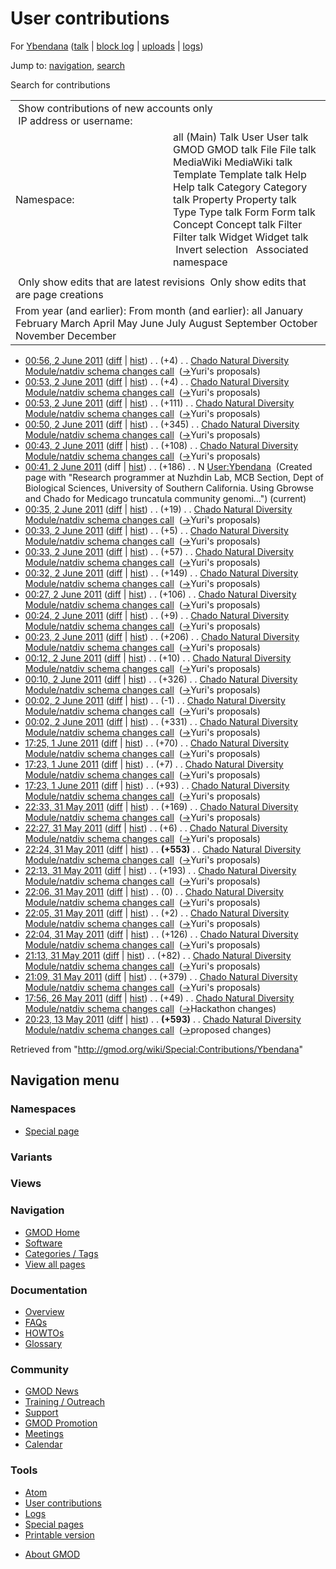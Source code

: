 <div id="mw-page-base" class="noprint">

</div>

<div id="mw-head-base" class="noprint">

</div>

<div id="content" class="mw-body" role="main">

<span id="top"></span>

<div id="mw-js-message" style="display:none;">

</div>



# <span dir="auto">User contributions</span>

<div id="bodyContent">

<div id="contentSub">

For [Ybendana](/wiki/User:Ybendana "User:Ybendana") (<a
href="/mediawiki/index.php?title=User_talk:Ybendana&amp;action=edit&amp;redlink=1"
class="new" title="User talk:Ybendana (page does not exist)">talk</a> \|
[block
log](/mediawiki/index.php?title=Special:Log/block&page=User%3AYbendana "Special:Log/block")
\|
[uploads](/wiki/Special:ListFiles/Ybendana "Special:ListFiles/Ybendana")
\| [logs](/wiki/Special:Log/Ybendana "Special:Log/Ybendana"))

</div>

<div id="jump-to-nav" class="mw-jump">

Jump to: [navigation](#mw-navigation), [search](#p-search)

</div>

<div id="mw-content-text">

Search for contributions

<table class="mw-contributions-table">
<colgroup>
<col style="width: 50%" />
<col style="width: 50%" />
</colgroup>
<tbody>
<tr class="odd">
<td colspan="2"> Show contributions of new accounts only<br />
 IP address or username:</td>
</tr>
<tr class="even">
<td class="mw-label">Namespace:</td>
<td>all (Main) Talk User User talk GMOD GMOD talk File File talk
MediaWiki MediaWiki talk Template Template talk Help Help talk Category
Category talk Property Property talk Type Type talk Form Form talk
Concept Concept talk Filter Filter talk Widget Widget talk  
 Invert selection 
 Associated namespace </td>
</tr>
<tr class="odd">
<td colspan="2"></td>
</tr>
<tr class="even">
<td colspan="2"> Only show edits that are latest revisions
 Only show edits that are page creations</td>
</tr>
<tr class="odd">
<td colspan="2">From year (and earlier): From month (and earlier): all
January February March April May June July August September October
November December</td>
</tr>
</tbody>
</table>

- <a
  href="/mediawiki/index.php?title=Chado_Natural_Diversity_Module/natdiv_schema_changes_call&amp;oldid=17767"
  class="mw-changeslist-date"
  title="Chado Natural Diversity Module/natdiv schema changes call">00:56,
  2 June 2011</a>
  ([diff](/mediawiki/index.php?title=Chado_Natural_Diversity_Module/natdiv_schema_changes_call&diff=prev&oldid=17767 "Chado Natural Diversity Module/natdiv schema changes call")
  \|
  [hist](/mediawiki/index.php?title=Chado_Natural_Diversity_Module/natdiv_schema_changes_call&action=history "Chado Natural Diversity Module/natdiv schema changes call"))
  <span class="mw-changeslist-separator">. .</span>
  <span class="mw-plusminus-pos" dir="ltr"
  title="11,506 bytes after change">(+4)</span>‎
  <span class="mw-changeslist-separator">. .</span> <a
  href="/wiki/Chado_Natural_Diversity_Module/natdiv_schema_changes_call"
  class="mw-contributions-title"
  title="Chado Natural Diversity Module/natdiv schema changes call">Chado
  Natural Diversity Module/natdiv schema changes call</a> ‎
  <span class="comment">([→](/wiki/Chado_Natural_Diversity_Module/natdiv_schema_changes_call#Yuri.27s_proposals "Chado Natural Diversity Module/natdiv schema changes call")‎<span dir="auto"><span class="autocomment">Yuri's
  proposals</span></span>)</span>
- <a
  href="/mediawiki/index.php?title=Chado_Natural_Diversity_Module/natdiv_schema_changes_call&amp;oldid=17766"
  class="mw-changeslist-date"
  title="Chado Natural Diversity Module/natdiv schema changes call">00:53,
  2 June 2011</a>
  ([diff](/mediawiki/index.php?title=Chado_Natural_Diversity_Module/natdiv_schema_changes_call&diff=prev&oldid=17766 "Chado Natural Diversity Module/natdiv schema changes call")
  \|
  [hist](/mediawiki/index.php?title=Chado_Natural_Diversity_Module/natdiv_schema_changes_call&action=history "Chado Natural Diversity Module/natdiv schema changes call"))
  <span class="mw-changeslist-separator">. .</span>
  <span class="mw-plusminus-pos" dir="ltr"
  title="11,502 bytes after change">(+4)</span>‎
  <span class="mw-changeslist-separator">. .</span> <a
  href="/wiki/Chado_Natural_Diversity_Module/natdiv_schema_changes_call"
  class="mw-contributions-title"
  title="Chado Natural Diversity Module/natdiv schema changes call">Chado
  Natural Diversity Module/natdiv schema changes call</a> ‎
  <span class="comment">([→](/wiki/Chado_Natural_Diversity_Module/natdiv_schema_changes_call#Yuri.27s_proposals "Chado Natural Diversity Module/natdiv schema changes call")‎<span dir="auto"><span class="autocomment">Yuri's
  proposals</span></span>)</span>
- <a
  href="/mediawiki/index.php?title=Chado_Natural_Diversity_Module/natdiv_schema_changes_call&amp;oldid=17765"
  class="mw-changeslist-date"
  title="Chado Natural Diversity Module/natdiv schema changes call">00:53,
  2 June 2011</a>
  ([diff](/mediawiki/index.php?title=Chado_Natural_Diversity_Module/natdiv_schema_changes_call&diff=prev&oldid=17765 "Chado Natural Diversity Module/natdiv schema changes call")
  \|
  [hist](/mediawiki/index.php?title=Chado_Natural_Diversity_Module/natdiv_schema_changes_call&action=history "Chado Natural Diversity Module/natdiv schema changes call"))
  <span class="mw-changeslist-separator">. .</span>
  <span class="mw-plusminus-pos" dir="ltr"
  title="11,498 bytes after change">(+111)</span>‎
  <span class="mw-changeslist-separator">. .</span> <a
  href="/wiki/Chado_Natural_Diversity_Module/natdiv_schema_changes_call"
  class="mw-contributions-title"
  title="Chado Natural Diversity Module/natdiv schema changes call">Chado
  Natural Diversity Module/natdiv schema changes call</a> ‎
  <span class="comment">([→](/wiki/Chado_Natural_Diversity_Module/natdiv_schema_changes_call#Yuri.27s_proposals "Chado Natural Diversity Module/natdiv schema changes call")‎<span dir="auto"><span class="autocomment">Yuri's
  proposals</span></span>)</span>
- <a
  href="/mediawiki/index.php?title=Chado_Natural_Diversity_Module/natdiv_schema_changes_call&amp;oldid=17764"
  class="mw-changeslist-date"
  title="Chado Natural Diversity Module/natdiv schema changes call">00:50,
  2 June 2011</a>
  ([diff](/mediawiki/index.php?title=Chado_Natural_Diversity_Module/natdiv_schema_changes_call&diff=prev&oldid=17764 "Chado Natural Diversity Module/natdiv schema changes call")
  \|
  [hist](/mediawiki/index.php?title=Chado_Natural_Diversity_Module/natdiv_schema_changes_call&action=history "Chado Natural Diversity Module/natdiv schema changes call"))
  <span class="mw-changeslist-separator">. .</span>
  <span class="mw-plusminus-pos" dir="ltr"
  title="11,387 bytes after change">(+345)</span>‎
  <span class="mw-changeslist-separator">. .</span> <a
  href="/wiki/Chado_Natural_Diversity_Module/natdiv_schema_changes_call"
  class="mw-contributions-title"
  title="Chado Natural Diversity Module/natdiv schema changes call">Chado
  Natural Diversity Module/natdiv schema changes call</a> ‎
  <span class="comment">([→](/wiki/Chado_Natural_Diversity_Module/natdiv_schema_changes_call#Yuri.27s_proposals "Chado Natural Diversity Module/natdiv schema changes call")‎<span dir="auto"><span class="autocomment">Yuri's
  proposals</span></span>)</span>
- <a
  href="/mediawiki/index.php?title=Chado_Natural_Diversity_Module/natdiv_schema_changes_call&amp;oldid=17763"
  class="mw-changeslist-date"
  title="Chado Natural Diversity Module/natdiv schema changes call">00:43,
  2 June 2011</a>
  ([diff](/mediawiki/index.php?title=Chado_Natural_Diversity_Module/natdiv_schema_changes_call&diff=prev&oldid=17763 "Chado Natural Diversity Module/natdiv schema changes call")
  \|
  [hist](/mediawiki/index.php?title=Chado_Natural_Diversity_Module/natdiv_schema_changes_call&action=history "Chado Natural Diversity Module/natdiv schema changes call"))
  <span class="mw-changeslist-separator">. .</span>
  <span class="mw-plusminus-pos" dir="ltr"
  title="11,042 bytes after change">(+108)</span>‎
  <span class="mw-changeslist-separator">. .</span> <a
  href="/wiki/Chado_Natural_Diversity_Module/natdiv_schema_changes_call"
  class="mw-contributions-title"
  title="Chado Natural Diversity Module/natdiv schema changes call">Chado
  Natural Diversity Module/natdiv schema changes call</a> ‎
  <span class="comment">([→](/wiki/Chado_Natural_Diversity_Module/natdiv_schema_changes_call#Yuri.27s_proposals "Chado Natural Diversity Module/natdiv schema changes call")‎<span dir="auto"><span class="autocomment">Yuri's
  proposals</span></span>)</span>
- <a href="/mediawiki/index.php?title=User:Ybendana&amp;oldid=17762"
  class="mw-changeslist-date" title="User:Ybendana">00:41, 2 June 2011</a>
  (diff \|
  [hist](/mediawiki/index.php?title=User:Ybendana&action=history "User:Ybendana"))
  <span class="mw-changeslist-separator">. .</span>
  <span class="mw-plusminus-pos" dir="ltr"
  title="186 bytes after change">(+186)</span>‎
  <span class="mw-changeslist-separator">. .</span> N
  <a href="/wiki/User:Ybendana" class="mw-contributions-title"
  title="User:Ybendana">User:Ybendana</a> ‎
  <span class="comment">(Created page with "Research programmer at
  Nuzhdin Lab, MCB Section, Dept of Biological Sciences, University of
  Southern California. Using Gbrowse and Chado for Medicago truncatula
  community genomi…")</span> <span class="mw-uctop">(current)</span>
- <a
  href="/mediawiki/index.php?title=Chado_Natural_Diversity_Module/natdiv_schema_changes_call&amp;oldid=17761"
  class="mw-changeslist-date"
  title="Chado Natural Diversity Module/natdiv schema changes call">00:35,
  2 June 2011</a>
  ([diff](/mediawiki/index.php?title=Chado_Natural_Diversity_Module/natdiv_schema_changes_call&diff=prev&oldid=17761 "Chado Natural Diversity Module/natdiv schema changes call")
  \|
  [hist](/mediawiki/index.php?title=Chado_Natural_Diversity_Module/natdiv_schema_changes_call&action=history "Chado Natural Diversity Module/natdiv schema changes call"))
  <span class="mw-changeslist-separator">. .</span>
  <span class="mw-plusminus-pos" dir="ltr"
  title="10,934 bytes after change">(+19)</span>‎
  <span class="mw-changeslist-separator">. .</span> <a
  href="/wiki/Chado_Natural_Diversity_Module/natdiv_schema_changes_call"
  class="mw-contributions-title"
  title="Chado Natural Diversity Module/natdiv schema changes call">Chado
  Natural Diversity Module/natdiv schema changes call</a> ‎
  <span class="comment">([→](/wiki/Chado_Natural_Diversity_Module/natdiv_schema_changes_call#Yuri.27s_proposals "Chado Natural Diversity Module/natdiv schema changes call")‎<span dir="auto"><span class="autocomment">Yuri's
  proposals</span></span>)</span>
- <a
  href="/mediawiki/index.php?title=Chado_Natural_Diversity_Module/natdiv_schema_changes_call&amp;oldid=17760"
  class="mw-changeslist-date"
  title="Chado Natural Diversity Module/natdiv schema changes call">00:33,
  2 June 2011</a>
  ([diff](/mediawiki/index.php?title=Chado_Natural_Diversity_Module/natdiv_schema_changes_call&diff=prev&oldid=17760 "Chado Natural Diversity Module/natdiv schema changes call")
  \|
  [hist](/mediawiki/index.php?title=Chado_Natural_Diversity_Module/natdiv_schema_changes_call&action=history "Chado Natural Diversity Module/natdiv schema changes call"))
  <span class="mw-changeslist-separator">. .</span>
  <span class="mw-plusminus-pos" dir="ltr"
  title="10,915 bytes after change">(+5)</span>‎
  <span class="mw-changeslist-separator">. .</span> <a
  href="/wiki/Chado_Natural_Diversity_Module/natdiv_schema_changes_call"
  class="mw-contributions-title"
  title="Chado Natural Diversity Module/natdiv schema changes call">Chado
  Natural Diversity Module/natdiv schema changes call</a> ‎
  <span class="comment">([→](/wiki/Chado_Natural_Diversity_Module/natdiv_schema_changes_call#Yuri.27s_proposals "Chado Natural Diversity Module/natdiv schema changes call")‎<span dir="auto"><span class="autocomment">Yuri's
  proposals</span></span>)</span>
- <a
  href="/mediawiki/index.php?title=Chado_Natural_Diversity_Module/natdiv_schema_changes_call&amp;oldid=17759"
  class="mw-changeslist-date"
  title="Chado Natural Diversity Module/natdiv schema changes call">00:33,
  2 June 2011</a>
  ([diff](/mediawiki/index.php?title=Chado_Natural_Diversity_Module/natdiv_schema_changes_call&diff=prev&oldid=17759 "Chado Natural Diversity Module/natdiv schema changes call")
  \|
  [hist](/mediawiki/index.php?title=Chado_Natural_Diversity_Module/natdiv_schema_changes_call&action=history "Chado Natural Diversity Module/natdiv schema changes call"))
  <span class="mw-changeslist-separator">. .</span>
  <span class="mw-plusminus-pos" dir="ltr"
  title="10,910 bytes after change">(+57)</span>‎
  <span class="mw-changeslist-separator">. .</span> <a
  href="/wiki/Chado_Natural_Diversity_Module/natdiv_schema_changes_call"
  class="mw-contributions-title"
  title="Chado Natural Diversity Module/natdiv schema changes call">Chado
  Natural Diversity Module/natdiv schema changes call</a> ‎
  <span class="comment">([→](/wiki/Chado_Natural_Diversity_Module/natdiv_schema_changes_call#Yuri.27s_proposals "Chado Natural Diversity Module/natdiv schema changes call")‎<span dir="auto"><span class="autocomment">Yuri's
  proposals</span></span>)</span>
- <a
  href="/mediawiki/index.php?title=Chado_Natural_Diversity_Module/natdiv_schema_changes_call&amp;oldid=17758"
  class="mw-changeslist-date"
  title="Chado Natural Diversity Module/natdiv schema changes call">00:32,
  2 June 2011</a>
  ([diff](/mediawiki/index.php?title=Chado_Natural_Diversity_Module/natdiv_schema_changes_call&diff=prev&oldid=17758 "Chado Natural Diversity Module/natdiv schema changes call")
  \|
  [hist](/mediawiki/index.php?title=Chado_Natural_Diversity_Module/natdiv_schema_changes_call&action=history "Chado Natural Diversity Module/natdiv schema changes call"))
  <span class="mw-changeslist-separator">. .</span>
  <span class="mw-plusminus-pos" dir="ltr"
  title="10,853 bytes after change">(+149)</span>‎
  <span class="mw-changeslist-separator">. .</span> <a
  href="/wiki/Chado_Natural_Diversity_Module/natdiv_schema_changes_call"
  class="mw-contributions-title"
  title="Chado Natural Diversity Module/natdiv schema changes call">Chado
  Natural Diversity Module/natdiv schema changes call</a> ‎
  <span class="comment">([→](/wiki/Chado_Natural_Diversity_Module/natdiv_schema_changes_call#Yuri.27s_proposals "Chado Natural Diversity Module/natdiv schema changes call")‎<span dir="auto"><span class="autocomment">Yuri's
  proposals</span></span>)</span>
- <a
  href="/mediawiki/index.php?title=Chado_Natural_Diversity_Module/natdiv_schema_changes_call&amp;oldid=17757"
  class="mw-changeslist-date"
  title="Chado Natural Diversity Module/natdiv schema changes call">00:27,
  2 June 2011</a>
  ([diff](/mediawiki/index.php?title=Chado_Natural_Diversity_Module/natdiv_schema_changes_call&diff=prev&oldid=17757 "Chado Natural Diversity Module/natdiv schema changes call")
  \|
  [hist](/mediawiki/index.php?title=Chado_Natural_Diversity_Module/natdiv_schema_changes_call&action=history "Chado Natural Diversity Module/natdiv schema changes call"))
  <span class="mw-changeslist-separator">. .</span>
  <span class="mw-plusminus-pos" dir="ltr"
  title="10,704 bytes after change">(+106)</span>‎
  <span class="mw-changeslist-separator">. .</span> <a
  href="/wiki/Chado_Natural_Diversity_Module/natdiv_schema_changes_call"
  class="mw-contributions-title"
  title="Chado Natural Diversity Module/natdiv schema changes call">Chado
  Natural Diversity Module/natdiv schema changes call</a> ‎
  <span class="comment">([→](/wiki/Chado_Natural_Diversity_Module/natdiv_schema_changes_call#Yuri.27s_proposals "Chado Natural Diversity Module/natdiv schema changes call")‎<span dir="auto"><span class="autocomment">Yuri's
  proposals</span></span>)</span>
- <a
  href="/mediawiki/index.php?title=Chado_Natural_Diversity_Module/natdiv_schema_changes_call&amp;oldid=17756"
  class="mw-changeslist-date"
  title="Chado Natural Diversity Module/natdiv schema changes call">00:24,
  2 June 2011</a>
  ([diff](/mediawiki/index.php?title=Chado_Natural_Diversity_Module/natdiv_schema_changes_call&diff=prev&oldid=17756 "Chado Natural Diversity Module/natdiv schema changes call")
  \|
  [hist](/mediawiki/index.php?title=Chado_Natural_Diversity_Module/natdiv_schema_changes_call&action=history "Chado Natural Diversity Module/natdiv schema changes call"))
  <span class="mw-changeslist-separator">. .</span>
  <span class="mw-plusminus-pos" dir="ltr"
  title="10,598 bytes after change">(+9)</span>‎
  <span class="mw-changeslist-separator">. .</span> <a
  href="/wiki/Chado_Natural_Diversity_Module/natdiv_schema_changes_call"
  class="mw-contributions-title"
  title="Chado Natural Diversity Module/natdiv schema changes call">Chado
  Natural Diversity Module/natdiv schema changes call</a> ‎
  <span class="comment">([→](/wiki/Chado_Natural_Diversity_Module/natdiv_schema_changes_call#Yuri.27s_proposals "Chado Natural Diversity Module/natdiv schema changes call")‎<span dir="auto"><span class="autocomment">Yuri's
  proposals</span></span>)</span>
- <a
  href="/mediawiki/index.php?title=Chado_Natural_Diversity_Module/natdiv_schema_changes_call&amp;oldid=17755"
  class="mw-changeslist-date"
  title="Chado Natural Diversity Module/natdiv schema changes call">00:23,
  2 June 2011</a>
  ([diff](/mediawiki/index.php?title=Chado_Natural_Diversity_Module/natdiv_schema_changes_call&diff=prev&oldid=17755 "Chado Natural Diversity Module/natdiv schema changes call")
  \|
  [hist](/mediawiki/index.php?title=Chado_Natural_Diversity_Module/natdiv_schema_changes_call&action=history "Chado Natural Diversity Module/natdiv schema changes call"))
  <span class="mw-changeslist-separator">. .</span>
  <span class="mw-plusminus-pos" dir="ltr"
  title="10,589 bytes after change">(+206)</span>‎
  <span class="mw-changeslist-separator">. .</span> <a
  href="/wiki/Chado_Natural_Diversity_Module/natdiv_schema_changes_call"
  class="mw-contributions-title"
  title="Chado Natural Diversity Module/natdiv schema changes call">Chado
  Natural Diversity Module/natdiv schema changes call</a> ‎
  <span class="comment">([→](/wiki/Chado_Natural_Diversity_Module/natdiv_schema_changes_call#Yuri.27s_proposals "Chado Natural Diversity Module/natdiv schema changes call")‎<span dir="auto"><span class="autocomment">Yuri's
  proposals</span></span>)</span>
- <a
  href="/mediawiki/index.php?title=Chado_Natural_Diversity_Module/natdiv_schema_changes_call&amp;oldid=17754"
  class="mw-changeslist-date"
  title="Chado Natural Diversity Module/natdiv schema changes call">00:12,
  2 June 2011</a>
  ([diff](/mediawiki/index.php?title=Chado_Natural_Diversity_Module/natdiv_schema_changes_call&diff=prev&oldid=17754 "Chado Natural Diversity Module/natdiv schema changes call")
  \|
  [hist](/mediawiki/index.php?title=Chado_Natural_Diversity_Module/natdiv_schema_changes_call&action=history "Chado Natural Diversity Module/natdiv schema changes call"))
  <span class="mw-changeslist-separator">. .</span>
  <span class="mw-plusminus-pos" dir="ltr"
  title="10,383 bytes after change">(+10)</span>‎
  <span class="mw-changeslist-separator">. .</span> <a
  href="/wiki/Chado_Natural_Diversity_Module/natdiv_schema_changes_call"
  class="mw-contributions-title"
  title="Chado Natural Diversity Module/natdiv schema changes call">Chado
  Natural Diversity Module/natdiv schema changes call</a> ‎
  <span class="comment">([→](/wiki/Chado_Natural_Diversity_Module/natdiv_schema_changes_call#Yuri.27s_proposals "Chado Natural Diversity Module/natdiv schema changes call")‎<span dir="auto"><span class="autocomment">Yuri's
  proposals</span></span>)</span>
- <a
  href="/mediawiki/index.php?title=Chado_Natural_Diversity_Module/natdiv_schema_changes_call&amp;oldid=17753"
  class="mw-changeslist-date"
  title="Chado Natural Diversity Module/natdiv schema changes call">00:10,
  2 June 2011</a>
  ([diff](/mediawiki/index.php?title=Chado_Natural_Diversity_Module/natdiv_schema_changes_call&diff=prev&oldid=17753 "Chado Natural Diversity Module/natdiv schema changes call")
  \|
  [hist](/mediawiki/index.php?title=Chado_Natural_Diversity_Module/natdiv_schema_changes_call&action=history "Chado Natural Diversity Module/natdiv schema changes call"))
  <span class="mw-changeslist-separator">. .</span>
  <span class="mw-plusminus-pos" dir="ltr"
  title="10,373 bytes after change">(+326)</span>‎
  <span class="mw-changeslist-separator">. .</span> <a
  href="/wiki/Chado_Natural_Diversity_Module/natdiv_schema_changes_call"
  class="mw-contributions-title"
  title="Chado Natural Diversity Module/natdiv schema changes call">Chado
  Natural Diversity Module/natdiv schema changes call</a> ‎
  <span class="comment">([→](/wiki/Chado_Natural_Diversity_Module/natdiv_schema_changes_call#Yuri.27s_proposals "Chado Natural Diversity Module/natdiv schema changes call")‎<span dir="auto"><span class="autocomment">Yuri's
  proposals</span></span>)</span>
- <a
  href="/mediawiki/index.php?title=Chado_Natural_Diversity_Module/natdiv_schema_changes_call&amp;oldid=17752"
  class="mw-changeslist-date"
  title="Chado Natural Diversity Module/natdiv schema changes call">00:02,
  2 June 2011</a>
  ([diff](/mediawiki/index.php?title=Chado_Natural_Diversity_Module/natdiv_schema_changes_call&diff=prev&oldid=17752 "Chado Natural Diversity Module/natdiv schema changes call")
  \|
  [hist](/mediawiki/index.php?title=Chado_Natural_Diversity_Module/natdiv_schema_changes_call&action=history "Chado Natural Diversity Module/natdiv schema changes call"))
  <span class="mw-changeslist-separator">. .</span>
  <span class="mw-plusminus-neg" dir="ltr"
  title="10,047 bytes after change">(-1)</span>‎
  <span class="mw-changeslist-separator">. .</span> <a
  href="/wiki/Chado_Natural_Diversity_Module/natdiv_schema_changes_call"
  class="mw-contributions-title"
  title="Chado Natural Diversity Module/natdiv schema changes call">Chado
  Natural Diversity Module/natdiv schema changes call</a> ‎
  <span class="comment">([→](/wiki/Chado_Natural_Diversity_Module/natdiv_schema_changes_call#Yuri.27s_proposals "Chado Natural Diversity Module/natdiv schema changes call")‎<span dir="auto"><span class="autocomment">Yuri's
  proposals</span></span>)</span>
- <a
  href="/mediawiki/index.php?title=Chado_Natural_Diversity_Module/natdiv_schema_changes_call&amp;oldid=17751"
  class="mw-changeslist-date"
  title="Chado Natural Diversity Module/natdiv schema changes call">00:02,
  2 June 2011</a>
  ([diff](/mediawiki/index.php?title=Chado_Natural_Diversity_Module/natdiv_schema_changes_call&diff=prev&oldid=17751 "Chado Natural Diversity Module/natdiv schema changes call")
  \|
  [hist](/mediawiki/index.php?title=Chado_Natural_Diversity_Module/natdiv_schema_changes_call&action=history "Chado Natural Diversity Module/natdiv schema changes call"))
  <span class="mw-changeslist-separator">. .</span>
  <span class="mw-plusminus-pos" dir="ltr"
  title="10,048 bytes after change">(+331)</span>‎
  <span class="mw-changeslist-separator">. .</span> <a
  href="/wiki/Chado_Natural_Diversity_Module/natdiv_schema_changes_call"
  class="mw-contributions-title"
  title="Chado Natural Diversity Module/natdiv schema changes call">Chado
  Natural Diversity Module/natdiv schema changes call</a> ‎
  <span class="comment">([→](/wiki/Chado_Natural_Diversity_Module/natdiv_schema_changes_call#Yuri.27s_proposals "Chado Natural Diversity Module/natdiv schema changes call")‎<span dir="auto"><span class="autocomment">Yuri's
  proposals</span></span>)</span>
- <a
  href="/mediawiki/index.php?title=Chado_Natural_Diversity_Module/natdiv_schema_changes_call&amp;oldid=17744"
  class="mw-changeslist-date"
  title="Chado Natural Diversity Module/natdiv schema changes call">17:25,
  1 June 2011</a>
  ([diff](/mediawiki/index.php?title=Chado_Natural_Diversity_Module/natdiv_schema_changes_call&diff=prev&oldid=17744 "Chado Natural Diversity Module/natdiv schema changes call")
  \|
  [hist](/mediawiki/index.php?title=Chado_Natural_Diversity_Module/natdiv_schema_changes_call&action=history "Chado Natural Diversity Module/natdiv schema changes call"))
  <span class="mw-changeslist-separator">. .</span>
  <span class="mw-plusminus-pos" dir="ltr"
  title="9,618 bytes after change">(+70)</span>‎
  <span class="mw-changeslist-separator">. .</span> <a
  href="/wiki/Chado_Natural_Diversity_Module/natdiv_schema_changes_call"
  class="mw-contributions-title"
  title="Chado Natural Diversity Module/natdiv schema changes call">Chado
  Natural Diversity Module/natdiv schema changes call</a> ‎
  <span class="comment">([→](/wiki/Chado_Natural_Diversity_Module/natdiv_schema_changes_call#Yuri.27s_proposals "Chado Natural Diversity Module/natdiv schema changes call")‎<span dir="auto"><span class="autocomment">Yuri's
  proposals</span></span>)</span>
- <a
  href="/mediawiki/index.php?title=Chado_Natural_Diversity_Module/natdiv_schema_changes_call&amp;oldid=17743"
  class="mw-changeslist-date"
  title="Chado Natural Diversity Module/natdiv schema changes call">17:23,
  1 June 2011</a>
  ([diff](/mediawiki/index.php?title=Chado_Natural_Diversity_Module/natdiv_schema_changes_call&diff=prev&oldid=17743 "Chado Natural Diversity Module/natdiv schema changes call")
  \|
  [hist](/mediawiki/index.php?title=Chado_Natural_Diversity_Module/natdiv_schema_changes_call&action=history "Chado Natural Diversity Module/natdiv schema changes call"))
  <span class="mw-changeslist-separator">. .</span>
  <span class="mw-plusminus-pos" dir="ltr"
  title="9,548 bytes after change">(+7)</span>‎
  <span class="mw-changeslist-separator">. .</span> <a
  href="/wiki/Chado_Natural_Diversity_Module/natdiv_schema_changes_call"
  class="mw-contributions-title"
  title="Chado Natural Diversity Module/natdiv schema changes call">Chado
  Natural Diversity Module/natdiv schema changes call</a> ‎
  <span class="comment">([→](/wiki/Chado_Natural_Diversity_Module/natdiv_schema_changes_call#Yuri.27s_proposals "Chado Natural Diversity Module/natdiv schema changes call")‎<span dir="auto"><span class="autocomment">Yuri's
  proposals</span></span>)</span>
- <a
  href="/mediawiki/index.php?title=Chado_Natural_Diversity_Module/natdiv_schema_changes_call&amp;oldid=17742"
  class="mw-changeslist-date"
  title="Chado Natural Diversity Module/natdiv schema changes call">17:23,
  1 June 2011</a>
  ([diff](/mediawiki/index.php?title=Chado_Natural_Diversity_Module/natdiv_schema_changes_call&diff=prev&oldid=17742 "Chado Natural Diversity Module/natdiv schema changes call")
  \|
  [hist](/mediawiki/index.php?title=Chado_Natural_Diversity_Module/natdiv_schema_changes_call&action=history "Chado Natural Diversity Module/natdiv schema changes call"))
  <span class="mw-changeslist-separator">. .</span>
  <span class="mw-plusminus-pos" dir="ltr"
  title="9,541 bytes after change">(+93)</span>‎
  <span class="mw-changeslist-separator">. .</span> <a
  href="/wiki/Chado_Natural_Diversity_Module/natdiv_schema_changes_call"
  class="mw-contributions-title"
  title="Chado Natural Diversity Module/natdiv schema changes call">Chado
  Natural Diversity Module/natdiv schema changes call</a> ‎
  <span class="comment">([→](/wiki/Chado_Natural_Diversity_Module/natdiv_schema_changes_call#Yuri.27s_proposals "Chado Natural Diversity Module/natdiv schema changes call")‎<span dir="auto"><span class="autocomment">Yuri's
  proposals</span></span>)</span>
- <a
  href="/mediawiki/index.php?title=Chado_Natural_Diversity_Module/natdiv_schema_changes_call&amp;oldid=17732"
  class="mw-changeslist-date"
  title="Chado Natural Diversity Module/natdiv schema changes call">22:33,
  31 May 2011</a>
  ([diff](/mediawiki/index.php?title=Chado_Natural_Diversity_Module/natdiv_schema_changes_call&diff=prev&oldid=17732 "Chado Natural Diversity Module/natdiv schema changes call")
  \|
  [hist](/mediawiki/index.php?title=Chado_Natural_Diversity_Module/natdiv_schema_changes_call&action=history "Chado Natural Diversity Module/natdiv schema changes call"))
  <span class="mw-changeslist-separator">. .</span>
  <span class="mw-plusminus-pos" dir="ltr"
  title="4,710 bytes after change">(+169)</span>‎
  <span class="mw-changeslist-separator">. .</span> <a
  href="/wiki/Chado_Natural_Diversity_Module/natdiv_schema_changes_call"
  class="mw-contributions-title"
  title="Chado Natural Diversity Module/natdiv schema changes call">Chado
  Natural Diversity Module/natdiv schema changes call</a> ‎
  <span class="comment">([→](/wiki/Chado_Natural_Diversity_Module/natdiv_schema_changes_call#Yuri.27s_proposals "Chado Natural Diversity Module/natdiv schema changes call")‎<span dir="auto"><span class="autocomment">Yuri's
  proposals</span></span>)</span>
- <a
  href="/mediawiki/index.php?title=Chado_Natural_Diversity_Module/natdiv_schema_changes_call&amp;oldid=17731"
  class="mw-changeslist-date"
  title="Chado Natural Diversity Module/natdiv schema changes call">22:27,
  31 May 2011</a>
  ([diff](/mediawiki/index.php?title=Chado_Natural_Diversity_Module/natdiv_schema_changes_call&diff=prev&oldid=17731 "Chado Natural Diversity Module/natdiv schema changes call")
  \|
  [hist](/mediawiki/index.php?title=Chado_Natural_Diversity_Module/natdiv_schema_changes_call&action=history "Chado Natural Diversity Module/natdiv schema changes call"))
  <span class="mw-changeslist-separator">. .</span>
  <span class="mw-plusminus-pos" dir="ltr"
  title="4,541 bytes after change">(+6)</span>‎
  <span class="mw-changeslist-separator">. .</span> <a
  href="/wiki/Chado_Natural_Diversity_Module/natdiv_schema_changes_call"
  class="mw-contributions-title"
  title="Chado Natural Diversity Module/natdiv schema changes call">Chado
  Natural Diversity Module/natdiv schema changes call</a> ‎
  <span class="comment">([→](/wiki/Chado_Natural_Diversity_Module/natdiv_schema_changes_call#Yuri.27s_proposals "Chado Natural Diversity Module/natdiv schema changes call")‎<span dir="auto"><span class="autocomment">Yuri's
  proposals</span></span>)</span>
- <a
  href="/mediawiki/index.php?title=Chado_Natural_Diversity_Module/natdiv_schema_changes_call&amp;oldid=17730"
  class="mw-changeslist-date"
  title="Chado Natural Diversity Module/natdiv schema changes call">22:24,
  31 May 2011</a>
  ([diff](/mediawiki/index.php?title=Chado_Natural_Diversity_Module/natdiv_schema_changes_call&diff=prev&oldid=17730 "Chado Natural Diversity Module/natdiv schema changes call")
  \|
  [hist](/mediawiki/index.php?title=Chado_Natural_Diversity_Module/natdiv_schema_changes_call&action=history "Chado Natural Diversity Module/natdiv schema changes call"))
  <span class="mw-changeslist-separator">. .</span> **(+553)**‎
  <span class="mw-changeslist-separator">. .</span> <a
  href="/wiki/Chado_Natural_Diversity_Module/natdiv_schema_changes_call"
  class="mw-contributions-title"
  title="Chado Natural Diversity Module/natdiv schema changes call">Chado
  Natural Diversity Module/natdiv schema changes call</a> ‎
  <span class="comment">([→](/wiki/Chado_Natural_Diversity_Module/natdiv_schema_changes_call#Yuri.27s_proposals "Chado Natural Diversity Module/natdiv schema changes call")‎<span dir="auto"><span class="autocomment">Yuri's
  proposals</span></span>)</span>
- <a
  href="/mediawiki/index.php?title=Chado_Natural_Diversity_Module/natdiv_schema_changes_call&amp;oldid=17729"
  class="mw-changeslist-date"
  title="Chado Natural Diversity Module/natdiv schema changes call">22:13,
  31 May 2011</a>
  ([diff](/mediawiki/index.php?title=Chado_Natural_Diversity_Module/natdiv_schema_changes_call&diff=prev&oldid=17729 "Chado Natural Diversity Module/natdiv schema changes call")
  \|
  [hist](/mediawiki/index.php?title=Chado_Natural_Diversity_Module/natdiv_schema_changes_call&action=history "Chado Natural Diversity Module/natdiv schema changes call"))
  <span class="mw-changeslist-separator">. .</span>
  <span class="mw-plusminus-pos" dir="ltr"
  title="3,982 bytes after change">(+193)</span>‎
  <span class="mw-changeslist-separator">. .</span> <a
  href="/wiki/Chado_Natural_Diversity_Module/natdiv_schema_changes_call"
  class="mw-contributions-title"
  title="Chado Natural Diversity Module/natdiv schema changes call">Chado
  Natural Diversity Module/natdiv schema changes call</a> ‎
  <span class="comment">([→](/wiki/Chado_Natural_Diversity_Module/natdiv_schema_changes_call#Yuri.27s_proposals "Chado Natural Diversity Module/natdiv schema changes call")‎<span dir="auto"><span class="autocomment">Yuri's
  proposals</span></span>)</span>
- <a
  href="/mediawiki/index.php?title=Chado_Natural_Diversity_Module/natdiv_schema_changes_call&amp;oldid=17728"
  class="mw-changeslist-date"
  title="Chado Natural Diversity Module/natdiv schema changes call">22:06,
  31 May 2011</a>
  ([diff](/mediawiki/index.php?title=Chado_Natural_Diversity_Module/natdiv_schema_changes_call&diff=prev&oldid=17728 "Chado Natural Diversity Module/natdiv schema changes call")
  \|
  [hist](/mediawiki/index.php?title=Chado_Natural_Diversity_Module/natdiv_schema_changes_call&action=history "Chado Natural Diversity Module/natdiv schema changes call"))
  <span class="mw-changeslist-separator">. .</span>
  <span class="mw-plusminus-null" dir="ltr"
  title="3,789 bytes after change">(0)</span>‎
  <span class="mw-changeslist-separator">. .</span> <a
  href="/wiki/Chado_Natural_Diversity_Module/natdiv_schema_changes_call"
  class="mw-contributions-title"
  title="Chado Natural Diversity Module/natdiv schema changes call">Chado
  Natural Diversity Module/natdiv schema changes call</a> ‎
  <span class="comment">([→](/wiki/Chado_Natural_Diversity_Module/natdiv_schema_changes_call#Yuri.27s_proposals "Chado Natural Diversity Module/natdiv schema changes call")‎<span dir="auto"><span class="autocomment">Yuri's
  proposals</span></span>)</span>
- <a
  href="/mediawiki/index.php?title=Chado_Natural_Diversity_Module/natdiv_schema_changes_call&amp;oldid=17727"
  class="mw-changeslist-date"
  title="Chado Natural Diversity Module/natdiv schema changes call">22:05,
  31 May 2011</a>
  ([diff](/mediawiki/index.php?title=Chado_Natural_Diversity_Module/natdiv_schema_changes_call&diff=prev&oldid=17727 "Chado Natural Diversity Module/natdiv schema changes call")
  \|
  [hist](/mediawiki/index.php?title=Chado_Natural_Diversity_Module/natdiv_schema_changes_call&action=history "Chado Natural Diversity Module/natdiv schema changes call"))
  <span class="mw-changeslist-separator">. .</span>
  <span class="mw-plusminus-pos" dir="ltr"
  title="3,789 bytes after change">(+2)</span>‎
  <span class="mw-changeslist-separator">. .</span> <a
  href="/wiki/Chado_Natural_Diversity_Module/natdiv_schema_changes_call"
  class="mw-contributions-title"
  title="Chado Natural Diversity Module/natdiv schema changes call">Chado
  Natural Diversity Module/natdiv schema changes call</a> ‎
  <span class="comment">([→](/wiki/Chado_Natural_Diversity_Module/natdiv_schema_changes_call#Yuri.27s_proposals "Chado Natural Diversity Module/natdiv schema changes call")‎<span dir="auto"><span class="autocomment">Yuri's
  proposals</span></span>)</span>
- <a
  href="/mediawiki/index.php?title=Chado_Natural_Diversity_Module/natdiv_schema_changes_call&amp;oldid=17726"
  class="mw-changeslist-date"
  title="Chado Natural Diversity Module/natdiv schema changes call">22:04,
  31 May 2011</a>
  ([diff](/mediawiki/index.php?title=Chado_Natural_Diversity_Module/natdiv_schema_changes_call&diff=prev&oldid=17726 "Chado Natural Diversity Module/natdiv schema changes call")
  \|
  [hist](/mediawiki/index.php?title=Chado_Natural_Diversity_Module/natdiv_schema_changes_call&action=history "Chado Natural Diversity Module/natdiv schema changes call"))
  <span class="mw-changeslist-separator">. .</span>
  <span class="mw-plusminus-pos" dir="ltr"
  title="3,787 bytes after change">(+126)</span>‎
  <span class="mw-changeslist-separator">. .</span> <a
  href="/wiki/Chado_Natural_Diversity_Module/natdiv_schema_changes_call"
  class="mw-contributions-title"
  title="Chado Natural Diversity Module/natdiv schema changes call">Chado
  Natural Diversity Module/natdiv schema changes call</a> ‎
  <span class="comment">([→](/wiki/Chado_Natural_Diversity_Module/natdiv_schema_changes_call#Yuri.27s_proposals "Chado Natural Diversity Module/natdiv schema changes call")‎<span dir="auto"><span class="autocomment">Yuri's
  proposals</span></span>)</span>
- <a
  href="/mediawiki/index.php?title=Chado_Natural_Diversity_Module/natdiv_schema_changes_call&amp;oldid=17725"
  class="mw-changeslist-date"
  title="Chado Natural Diversity Module/natdiv schema changes call">21:13,
  31 May 2011</a>
  ([diff](/mediawiki/index.php?title=Chado_Natural_Diversity_Module/natdiv_schema_changes_call&diff=prev&oldid=17725 "Chado Natural Diversity Module/natdiv schema changes call")
  \|
  [hist](/mediawiki/index.php?title=Chado_Natural_Diversity_Module/natdiv_schema_changes_call&action=history "Chado Natural Diversity Module/natdiv schema changes call"))
  <span class="mw-changeslist-separator">. .</span>
  <span class="mw-plusminus-pos" dir="ltr"
  title="3,661 bytes after change">(+82)</span>‎
  <span class="mw-changeslist-separator">. .</span> <a
  href="/wiki/Chado_Natural_Diversity_Module/natdiv_schema_changes_call"
  class="mw-contributions-title"
  title="Chado Natural Diversity Module/natdiv schema changes call">Chado
  Natural Diversity Module/natdiv schema changes call</a> ‎
  <span class="comment">([→](/wiki/Chado_Natural_Diversity_Module/natdiv_schema_changes_call#Yuri.27s_proposals "Chado Natural Diversity Module/natdiv schema changes call")‎<span dir="auto"><span class="autocomment">Yuri's
  proposals</span></span>)</span>
- <a
  href="/mediawiki/index.php?title=Chado_Natural_Diversity_Module/natdiv_schema_changes_call&amp;oldid=17724"
  class="mw-changeslist-date"
  title="Chado Natural Diversity Module/natdiv schema changes call">21:09,
  31 May 2011</a>
  ([diff](/mediawiki/index.php?title=Chado_Natural_Diversity_Module/natdiv_schema_changes_call&diff=prev&oldid=17724 "Chado Natural Diversity Module/natdiv schema changes call")
  \|
  [hist](/mediawiki/index.php?title=Chado_Natural_Diversity_Module/natdiv_schema_changes_call&action=history "Chado Natural Diversity Module/natdiv schema changes call"))
  <span class="mw-changeslist-separator">. .</span>
  <span class="mw-plusminus-pos" dir="ltr"
  title="3,579 bytes after change">(+379)</span>‎
  <span class="mw-changeslist-separator">. .</span> <a
  href="/wiki/Chado_Natural_Diversity_Module/natdiv_schema_changes_call"
  class="mw-contributions-title"
  title="Chado Natural Diversity Module/natdiv schema changes call">Chado
  Natural Diversity Module/natdiv schema changes call</a> ‎
  <span class="comment">([→](/wiki/Chado_Natural_Diversity_Module/natdiv_schema_changes_call#Yuri.27s_proposals "Chado Natural Diversity Module/natdiv schema changes call")‎<span dir="auto"><span class="autocomment">Yuri's
  proposals</span></span>)</span>
- <a
  href="/mediawiki/index.php?title=Chado_Natural_Diversity_Module/natdiv_schema_changes_call&amp;oldid=17711"
  class="mw-changeslist-date"
  title="Chado Natural Diversity Module/natdiv schema changes call">17:56,
  26 May 2011</a>
  ([diff](/mediawiki/index.php?title=Chado_Natural_Diversity_Module/natdiv_schema_changes_call&diff=prev&oldid=17711 "Chado Natural Diversity Module/natdiv schema changes call")
  \|
  [hist](/mediawiki/index.php?title=Chado_Natural_Diversity_Module/natdiv_schema_changes_call&action=history "Chado Natural Diversity Module/natdiv schema changes call"))
  <span class="mw-changeslist-separator">. .</span>
  <span class="mw-plusminus-pos" dir="ltr"
  title="2,937 bytes after change">(+49)</span>‎
  <span class="mw-changeslist-separator">. .</span> <a
  href="/wiki/Chado_Natural_Diversity_Module/natdiv_schema_changes_call"
  class="mw-contributions-title"
  title="Chado Natural Diversity Module/natdiv schema changes call">Chado
  Natural Diversity Module/natdiv schema changes call</a> ‎
  <span class="comment">([→](/wiki/Chado_Natural_Diversity_Module/natdiv_schema_changes_call#Hackathon_changes "Chado Natural Diversity Module/natdiv schema changes call")‎<span dir="auto"><span class="autocomment">Hackathon
  changes</span></span>)</span>
- <a
  href="/mediawiki/index.php?title=Chado_Natural_Diversity_Module/natdiv_schema_changes_call&amp;oldid=17683"
  class="mw-changeslist-date"
  title="Chado Natural Diversity Module/natdiv schema changes call">20:23,
  13 May 2011</a>
  ([diff](/mediawiki/index.php?title=Chado_Natural_Diversity_Module/natdiv_schema_changes_call&diff=prev&oldid=17683 "Chado Natural Diversity Module/natdiv schema changes call")
  \|
  [hist](/mediawiki/index.php?title=Chado_Natural_Diversity_Module/natdiv_schema_changes_call&action=history "Chado Natural Diversity Module/natdiv schema changes call"))
  <span class="mw-changeslist-separator">. .</span> **(+593)**‎
  <span class="mw-changeslist-separator">. .</span> <a
  href="/wiki/Chado_Natural_Diversity_Module/natdiv_schema_changes_call"
  class="mw-contributions-title"
  title="Chado Natural Diversity Module/natdiv schema changes call">Chado
  Natural Diversity Module/natdiv schema changes call</a> ‎
  <span class="comment">([→](/wiki/Chado_Natural_Diversity_Module/natdiv_schema_changes_call#proposed_changes "Chado Natural Diversity Module/natdiv schema changes call")‎<span dir="auto"><span class="autocomment">proposed
  changes</span></span>)</span>

</div>

<div class="printfooter">

Retrieved from "<http://gmod.org/wiki/Special:Contributions/Ybendana>"

</div>

<div id="catlinks" class="catlinks catlinks-allhidden">

</div>

<div class="visualClear">

</div>

</div>

</div>

<div id="mw-navigation">

## Navigation menu

<div id="mw-head">



<div id="left-navigation">

<div id="p-namespaces" class="vectorTabs" role="navigation"
aria-labelledby="p-namespaces-label">

### Namespaces

- <span id="ca-nstab-special">[Special
  page](/wiki/Special:Contributions/Ybendana "This is a special page, you cannot edit the page itself")</span>

</div>

<div id="p-variants" class="vectorMenu emptyPortlet" role="navigation"
aria-labelledby="p-variants-label">

### 

### Variants[](#)

<div class="menu">

</div>

</div>

</div>

<div id="right-navigation">

<div id="p-views" class="vectorTabs emptyPortlet" role="navigation"
aria-labelledby="p-views-label">

### Views

</div>



</div>



</div>

</div>

</div>

<div id="mw-panel">

<div id="p-logo" role="banner">

<a href="/wiki/Main_Page"
style="background-image: url(http://gmod.org/images/GMOD-cogs.png);"
title="Visit the main page"></a>

</div>

<div id="p-Navigation" class="portal" role="navigation"
aria-labelledby="p-Navigation-label">

### Navigation

<div class="body">

- <span id="n-GMOD-Home">[GMOD Home](/wiki/Main_Page)</span>
- <span id="n-Software">[Software](/wiki/GMOD_Components)</span>
- <span id="n-Categories-.2F-Tags">[Categories /
  Tags](/wiki/Categories)</span>
- <span id="n-View-all-pages">[View all
  pages](/wiki/Special:AllPages)</span>

</div>

</div>

<div id="p-Documentation" class="portal" role="navigation"
aria-labelledby="p-Documentation-label">

### Documentation

<div class="body">

- <span id="n-Overview">[Overview](/wiki/Overview)</span>
- <span id="n-FAQs">[FAQs](/wiki/Category:FAQ)</span>
- <span id="n-HOWTOs">[HOWTOs](/wiki/Category:HOWTO)</span>
- <span id="n-Glossary">[Glossary](/wiki/Glossary)</span>

</div>

</div>

<div id="p-Community" class="portal" role="navigation"
aria-labelledby="p-Community-label">

### Community

<div class="body">

- <span id="n-GMOD-News">[GMOD News](/wiki/GMOD_News)</span>
- <span id="n-Training-.2F-Outreach">[Training /
  Outreach](/wiki/Training_and_Outreach)</span>
- <span id="n-Support">[Support](/wiki/Support)</span>
- <span id="n-GMOD-Promotion">[GMOD
  Promotion](/wiki/GMOD_Promotion)</span>
- <span id="n-Meetings">[Meetings](/wiki/Meetings)</span>
- <span id="n-Calendar">[Calendar](/wiki/Calendar)</span>

</div>

</div>

<div id="p-tb" class="portal" role="navigation"
aria-labelledby="p-tb-label">

### Tools

<div class="body">

- <span id="feedlinks"><a
  href="http://gmod.org/mediawiki/index.php?title=Special:Contributions/Ybendana&amp;feed=atom"
  id="feed-atom" class="feedlink" rel="alternate"
  type="application/atom+xml" title="Atom feed for this page">Atom</a></span>
- <span id="t-contributions">[User
  contributions](/wiki/Special:Contributions/Ybendana "A list of contributions of this user")</span>
- <span id="t-log">[Logs](/wiki/Special:Log/Ybendana)</span>
- <span id="t-specialpages"><a href="/wiki/Special:SpecialPages" accesskey="q"
  title="A list of all special pages [q]">Special pages</a></span>
- <span id="t-print"><a
  href="/mediawiki/index.php?title=Special:Contributions/Ybendana&amp;printable=yes"
  rel="alternate" accesskey="p"
  title="Printable version of this page [p]">Printable version</a></span>

</div>

</div>

</div>

</div>

<div id="footer" role="contentinfo">

- <span id="footer-places-about">[About
  GMOD](/wiki/GMOD:About "GMOD:About")</span>

<!-- -->






</div>

